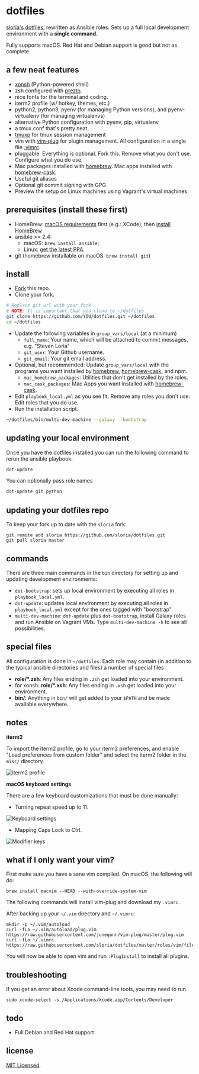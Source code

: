 # dotfiles

[sloria's dotfiles](https://github.com/sloria/dotfiles-old), rewritten as Ansible roles. Sets up a full local development environment with a **single command.**

Fully supports macOS. Red Hat and Debian support is good but not as complete.

## a few neat features

-   [xonsh](https://xon.sh) (Python-powered shell)
-   zsh configured with [prezto](https://github.com/sorin-ionescu/prezto).
-   nice fonts for the terminal and coding.
-   iterm2 profile (w/ hotkey, themes, etc.)
-   python2, python3, pyenv (for managing Python versions), and pyenv-virtualenv (for managing virtualenvs)
-   alternative Python configuration with pyenv, pip, virtualenv
-   a tmux.conf that's pretty neat.
-   [tmuxp](https://tmuxp.git-pull.com/en/latest/) for tmux session management
-   vim with [vim-plug](https://github.com/junegunn/vim-plug) for plugin management. All configuration in a single file [.vimrc](https://github.com/sloria/dotfiles/blob/master/roles/vim/files/vimrc).
-   pluggable. Everything is optional. Fork this. Remove what you don't use. Configure what you do use.
-   Mac packages installed with [homebrew][]. Mac apps installed with [homebrew-cask][].
-   Useful git aliases
-   Optional git commit signing with GPG
-   Preview the setup on Linux machines using Vagrant's virtual machines

## prerequisites (install these first)

-   HomeBrew: [macOS requirements](https://docs.brew.sh/Installation#macos-requirements) first (e.g.: XCode), then [install HomeBrew](https://brew.sh/)
-   ansible >= 2.4:
    -   macOS: `brew install ansible`;
    -   Linux: [get the latest PPA](http://docs.ansible.com/ansible/latest/intro_installation.html#installing-the-control-machine).
-   git (homebrew installable on macOS: `brew install git`)

## install

-   [Fork](https://github.com/sloria/dotfiles/fork) this repo.
-   Clone your fork.

```bash
# Replace git url with your fork
# NOTE: It is important that you clone to ~/dotfiles
git clone https://github.com/YOU/dotfiles.git ~/dotfiles
cd ~/dotfiles
```

-   Update the following variables in `group_vars/local` (at a minimum)
    -   `full_name`: Your name, which will be attached to commit messages, e.g. "Steven Loria"
    -   `git_user`: Your Github username.
    -   `git_email`: Your git email address.
-   Optional, but recommended: Update `group_vars/local` with the programs you want installed by [homebrew][], [homebrew-cask][], and npm.
    -   `mac_homebrew_packages`: Utilities that don't get installed by the roles.
    -   `mac_cask_packages`: Mac Apps you want installed with [homebrew-cask][].
-   Edit `playbook_local.yml` as you see fit. Remove any roles you don't use. Edit roles that you do use.
-   Run the installation script.

```bash
~/dotfiles/bin/multi-dev-machine --galaxy --bootstrap
```

## updating your local environment

Once you have the dotfiles installed you can run the following command to rerun the ansible playbook:

```bash
dot-update
```

You can optionally pass role names

```bash
dot-update git python
```

## updating your dotfiles repo

To keep your fork up to date with the `sloria` fork:

```
git remote add sloria https://github.com/sloria/dotfiles.git
git pull sloria master
```

## commands

There are three main commands in the `bin` directory for setting up and updating development environments:

-   `dot-bootstrap`: sets up local environment by executing all roles in `playbook_local.yml`.
-   `dot-update`: updates local environment by executing all roles in `playbook_local.yml` except for the ones tagged with "bootstrap".
-   `multi-dev-machine`: `dot-update` plus `dot-bootstrap`, install Galaxy roles and run Ansible on Vagrant VMs. Type `multi-dev-machine -h` to see all possibilities.

## special files

All configuration is done in `~/dotfiles`. Each role may contain (in addition to the typical ansible directories and files) a number of special files

-   **role/\*.zsh**: Any files ending in `.zsh` get loaded into your environment.
-   for xonsh: **role/\*.xsh**: Any files ending in `.xsh` get loaded into your environment.
-   **bin/**: Anything in `bin/` will get added to your `$PATH` and be made available everywhere.

## notes

**iterm2**

To import the iterm2 profile, go to your iterm2 preferences, and enable "Load preferences from custom folder" and select the iterm2 folder in the `misc/` directory.

![iterm2 profile](https://user-images.githubusercontent.com/2379650/34223487-859f2752-e58d-11e7-8024-9e6af5c1ec4e.png)

**macOS keyboard settings**

There are a few keyboard customizations that must be done manually:

-   Turning repeat speed up to 11.

![Keyboard settings](https://user-images.githubusercontent.com/2379650/34223505-91f95072-e58d-11e7-9b36-78aec4203b0d.png "Key repeat settings")

-   Mapping Caps Lock to Ctrl.

![Modifier keys](https://user-images.githubusercontent.com/2379650/34223523-a2c8e4e4-e58d-11e7-9532-d74b95d8408a.png)

## what if I only want your vim?

First make sure you have a sane vim compiled. On macOS, the following will do:

```
brew install macvim --HEAD --with-override-system-vim
```

The following commands will install vim-plug and download my `.vimrc`.

After backing up your `~/.vim` directory and `~/.vimrc`:

```
mkdir -p ~/.vim/autoload
curl -fLo ~/.vim/autoload/plug.vim https://raw.githubusercontent.com/junegunn/vim-plug/master/plug.vim
curl -fLo ~/.vimrc https://raw.githubusercontent.com/sloria/dotfiles/master/roles/vim/files/vimrc
```

You will now be able to open vim and run `:PlugInstall` to install all plugins.

## troubleshooting

If you get an error about Xcode command-line tools, you may need to run

```
sudo xcode-select -s /Applications/Xcode.app/Contents/Developer
```

## todo

-   Full Debian and Red Hat support

[homebrew]: http://brew.sh/
[homebrew-cask]: https://github.com/caskroom/homebrew-cask

## license

[MIT Licensed](http://sloria.mit-license.org/).
